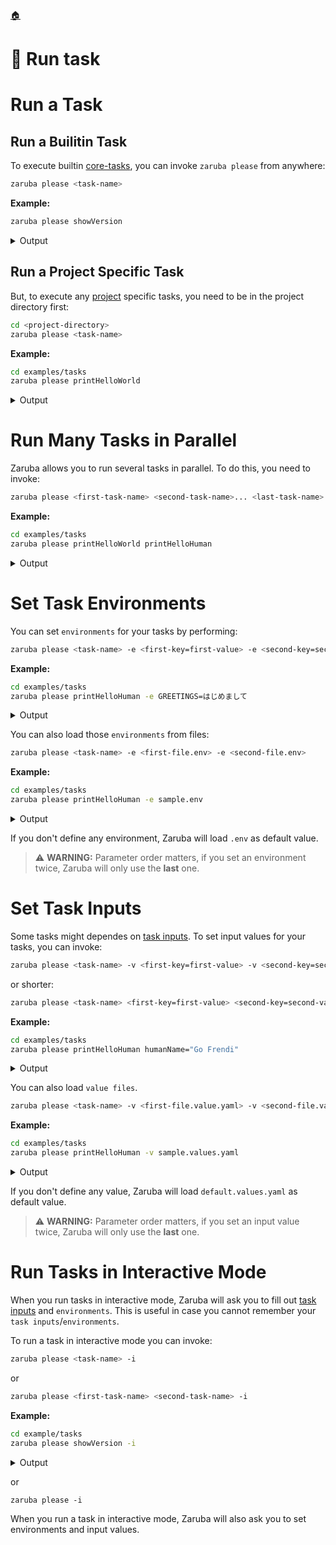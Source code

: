 <!--startTocHeader-->
[🏠](README.md)
# 🏃 Run task
<!--endTocHeader-->

# Run a Task

## Run a Builitin Task

To execute builtin [core-tasks](../core-tasks/README.md), you can invoke `zaruba please` from anywhere:

```bash
zaruba please <task-name>
```

__Example:__

<!--startCode-->
```bash
zaruba please showVersion
```
 
<details>
<summary>Output</summary>
 
```````
Job Starting...
 Elapsed Time: 1.747µs
 Current Time: 15:12:38
  Run  'showVersion' command on /home/gofrendi/zaruba/docs
   showVersion           15:12:38.87  v0.9.0-alpha-2-f9cf7cd884d6e27e2d3a97901d5865f9a6b01964
  Successfully running  'showVersion' command
  Job Running...
 Elapsed Time: 109.933915ms
 Current Time: 15:12:38
  
  Job Complete!!! 
  Terminating
  Job Ended...
 Elapsed Time: 311.930612ms
 Current Time: 15:12:39
zaruba please showVersion
```````
</details>
<!--endCode-->

## Run a Project Specific Task

But, to execute any [project](./project/README.md) specific tasks, you need to be in the project directory first:

```bash
cd <project-directory>
zaruba please <task-name>
```

__Example:__

<!--startCode-->
```bash
cd examples/tasks
zaruba please printHelloWorld
```
 
<details>
<summary>Output</summary>
 
```````
Job Starting...
 Elapsed Time: 1.359µs
 Current Time: 15:12:39
  Run  'printHelloWorld' command on /home/gofrendi/zaruba/docs/examples/tasks
   printHelloWorld       15:12:39.324 hello world
  Successfully running  'printHelloWorld' command
  Job Running...
 Elapsed Time: 102.399077ms
 Current Time: 15:12:39
  
  Job Complete!!! 
  Terminating
  Job Ended...
 Elapsed Time: 213.644939ms
 Current Time: 15:12:39
zaruba please printHelloWorld
```````
</details>
<!--endCode-->


# Run Many Tasks in Parallel

Zaruba allows you to run several tasks in parallel. To do this, you need to invoke:

```bash
zaruba please <first-task-name> <second-task-name>... <last-task-name>
```

__Example:__

<!--startCode-->
```bash
cd examples/tasks
zaruba please printHelloWorld printHelloHuman
```
 
<details>
<summary>Output</summary>
 
```````
Job Starting...
 Elapsed Time: 32.813µs
 Current Time: 15:12:39
  Run  'printHelloHuman' command on /home/gofrendi/zaruba/docs/examples/tasks
  Run  'printHelloWorld' command on /home/gofrendi/zaruba/docs/examples/tasks
   printHelloHuman       15:12:39.682 hello human
   printHelloWorld       15:12:39.682 hello world
  Successfully running  'printHelloHuman' command
  Successfully running  'printHelloWorld' command
  Job Running...
 Elapsed Time: 103.138571ms
 Current Time: 15:12:39
  
  Job Complete!!! 
  Terminating
  Job Ended...
 Elapsed Time: 214.394775ms
 Current Time: 15:12:39
zaruba please printHelloWorld printHelloHuman
```````
</details>
<!--endCode-->

# Set Task Environments

You can set `environments` for your tasks by performing:

```bash
zaruba please <task-name> -e <first-key=first-value> -e <second-key=second-value>
```

__Example:__

<!--startCode-->
```bash
cd examples/tasks
zaruba please printHelloHuman -e GREETINGS=はじめまして
```
 
<details>
<summary>Output</summary>
 
```````
Job Starting...
 Elapsed Time: 1.272µs
 Current Time: 15:12:40
  Run  'printHelloHuman' command on /home/gofrendi/zaruba/docs/examples/tasks
   printHelloHuman       15:12:40.03  はじめまして human
  Successfully running  'printHelloHuman' command
  Job Running...
 Elapsed Time: 101.61018ms
 Current Time: 15:12:40
  
  Job Complete!!! 
  Terminating
  Job Ended...
 Elapsed Time: 212.841814ms
 Current Time: 15:12:40
zaruba please printHelloHuman -e 'GREETINGS=はじめまして'
```````
</details>
<!--endCode-->

You can also load those `environments` from files:

```bash
zaruba please <task-name> -e <first-file.env> -e <second-file.env>
```

__Example:__

<!--startCode-->
```bash
cd examples/tasks
zaruba please printHelloHuman -e sample.env
```
 
<details>
<summary>Output</summary>
 
```````
Job Starting...
 Elapsed Time: 1.237µs
 Current Time: 15:12:40
  Run  'printHelloHuman' command on /home/gofrendi/zaruba/docs/examples/tasks
   printHelloHuman       15:12:40.382 Hola human
  Successfully running  'printHelloHuman' command
  Job Running...
 Elapsed Time: 102.07912ms
 Current Time: 15:12:40
  
  Job Complete!!! 
  Terminating
  Job Ended...
 Elapsed Time: 213.54927ms
 Current Time: 15:12:40
zaruba please printHelloHuman -e 'sample.env'
```````
</details>
<!--endCode-->


If you don't define any environment, Zaruba will load `.env` as default value.

> ⚠️ __WARNING:__ Parameter order matters, if you set an environment twice, Zaruba will only use the __last__ one.

# Set Task Inputs

Some tasks might dependes on [task inputs](./project/task/task-inputs.md). To set input values for your tasks, you can invoke:

```bash
zaruba please <task-name> -v <first-key=first-value> -v <second-key=second-value>
```

or shorter:


```bash
zaruba please <task-name> <first-key=first-value> <second-key=second-value>
```

__Example:__

<!--startCode-->
```bash
cd examples/tasks
zaruba please printHelloHuman humanName="Go Frendi"
```
 
<details>
<summary>Output</summary>
 
```````
Job Starting...
 Elapsed Time: 1.745µs
 Current Time: 15:12:40
  Run  'printHelloHuman' command on /home/gofrendi/zaruba/docs/examples/tasks
   printHelloHuman       15:12:40.74  hello Go Frendi
  Successfully running  'printHelloHuman' command
  Job Running...
 Elapsed Time: 102.127749ms
 Current Time: 15:12:40
  
  Job Complete!!! 
  Terminating
  Job Ended...
 Elapsed Time: 214.335045ms
 Current Time: 15:12:40
zaruba please printHelloHuman  -v 'humanName=Go Frendi'
```````
</details>
<!--endCode-->


You can also load `value files`.

```bash
zaruba please <task-name> -v <first-file.value.yaml> -v <second-file.value.yaml>
```

__Example:__

<!--startCode-->
```bash
cd examples/tasks
zaruba please printHelloHuman -v sample.values.yaml
```
 
<details>
<summary>Output</summary>
 
```````
Job Starting...
 Elapsed Time: 1.688µs
 Current Time: 15:12:41
  Run  'printHelloHuman' command on /home/gofrendi/zaruba/docs/examples/tasks
   printHelloHuman       15:12:41.092 hello Avogadro
  Successfully running  'printHelloHuman' command
  Job Running...
 Elapsed Time: 102.042396ms
 Current Time: 15:12:41
  
  Job Complete!!! 
  Terminating
  Job Ended...
 Elapsed Time: 213.957056ms
 Current Time: 15:12:41
zaruba please printHelloHuman  -v 'sample.values.yaml'
```````
</details>
<!--endCode-->



If you don't define any value, Zaruba will load `default.values.yaml` as default value.


> ⚠️ __WARNING:__ Parameter order matters, if you set an input value twice, Zaruba will only use the __last__ one.


# Run Tasks in Interactive Mode

When you run tasks in interactive mode, Zaruba will ask you to fill out [task inputs](./project/task/task-inputs.md) and `environments`. This is useful in case you cannot remember your `task inputs`/`environments`.

To run a task in interactive mode you can invoke:

```bash
zaruba please <task-name> -i
```

or

```bash
zaruba please <first-task-name> <second-task-name> -i
```

__Example:__

```bash
cd example/tasks
zaruba please showVersion -i
```
 
<details>
<summary>Output</summary>
 
```````
 Load additional value file
✔ 🏁 No
 Load additional env
✔ 🏁 No
  Job Starting...
 Elapsed Time: 2.456µs
 Current Time: 15:03:13
  Run  'showVersion' command on /home/gofrendi/zaruba/docs/examples/tasks
   showVersion           15:03:14.018 v0.9.0-alpha-2-adcf27c3ec0097d02bc4e7fff7f9906d92acea90
  Successfully running  'showVersion' command
  Job Running...
 Elapsed Time: 279.448377ms
 Current Time: 15:03:14

  Job Complete!!!
  Terminating
  Job Ended...
 Elapsed Time: 481.614881ms
 Current Time: 15:03:14
zaruba please showVersion
```````
</details>

or

```
zaruba please -i
```

When you run a task in interactive mode, Zaruba will also ask you to set environments and input values.


<!--startTocSubTopic-->
<!--endTocSubTopic-->
